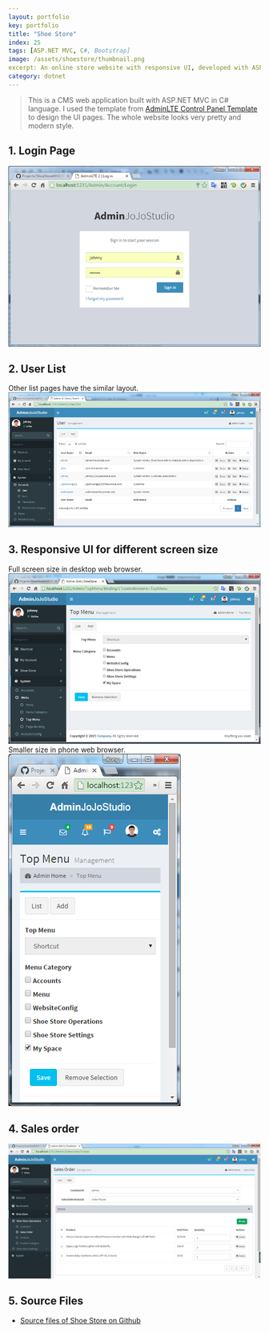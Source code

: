 ```yaml
---
layout: portfolio
key: portfolio
title: "Shoe Store"
index: 25
tags: [ASP.NET MVC, C#, Bootstrap]
image: /assets/shoestore/thumbnail.png
excerpt: An online store website with responsive UI, developed with ASP.NET MVC.
category: dotnet
---
```


> This is a CMS web application built with ASP.NET MVC in C# language. I used the template from [AdminLTE Control Panel Template](https://almsaeedstudio.com/) to design the UI pages. The whole website looks very pretty and modern style.  

## 1. Login Page  
![login](/assets/shoestore/login.png "login")
## 2. User List
Other list pages have the similar layout.
![index](/assets/shoestore/index.png "index")
## 3. Responsive UI for different screen size
Full screen size in desktop web browser.  
![fullscreen](/assets/shoestore/responsive.png "fullscreen")
Smaller size in phone web browser.  
![phonesize](/assets/shoestore/responsive2.png "phonesize")
## 4. Sales order
![order](/assets/shoestore/order.png "order")  

## 5. Source Files
* [Source files of Shoe Store on Github](https://github.com/jojozhuang/Portfolio/tree/master/ShoeStoreMVC)
